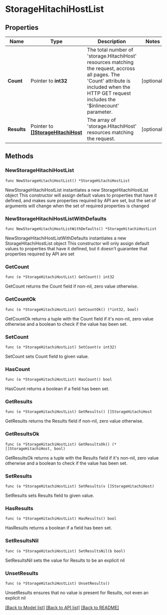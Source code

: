 # StorageHitachiHostList

## Properties

Name | Type | Description | Notes
------------ | ------------- | ------------- | -------------
**Count** | Pointer to **int32** | The total number of &#39;storage.HitachiHost&#39; resources matching the request, accross all pages. The &#39;Count&#39; attribute is included when the HTTP GET request includes the &#39;$inlinecount&#39; parameter. | [optional] 
**Results** | Pointer to [**[]StorageHitachiHost**](StorageHitachiHost.md) | The array of &#39;storage.HitachiHost&#39; resources matching the request. | [optional] 

## Methods

### NewStorageHitachiHostList

`func NewStorageHitachiHostList() *StorageHitachiHostList`

NewStorageHitachiHostList instantiates a new StorageHitachiHostList object
This constructor will assign default values to properties that have it defined,
and makes sure properties required by API are set, but the set of arguments
will change when the set of required properties is changed

### NewStorageHitachiHostListWithDefaults

`func NewStorageHitachiHostListWithDefaults() *StorageHitachiHostList`

NewStorageHitachiHostListWithDefaults instantiates a new StorageHitachiHostList object
This constructor will only assign default values to properties that have it defined,
but it doesn't guarantee that properties required by API are set

### GetCount

`func (o *StorageHitachiHostList) GetCount() int32`

GetCount returns the Count field if non-nil, zero value otherwise.

### GetCountOk

`func (o *StorageHitachiHostList) GetCountOk() (*int32, bool)`

GetCountOk returns a tuple with the Count field if it's non-nil, zero value otherwise
and a boolean to check if the value has been set.

### SetCount

`func (o *StorageHitachiHostList) SetCount(v int32)`

SetCount sets Count field to given value.

### HasCount

`func (o *StorageHitachiHostList) HasCount() bool`

HasCount returns a boolean if a field has been set.

### GetResults

`func (o *StorageHitachiHostList) GetResults() []StorageHitachiHost`

GetResults returns the Results field if non-nil, zero value otherwise.

### GetResultsOk

`func (o *StorageHitachiHostList) GetResultsOk() (*[]StorageHitachiHost, bool)`

GetResultsOk returns a tuple with the Results field if it's non-nil, zero value otherwise
and a boolean to check if the value has been set.

### SetResults

`func (o *StorageHitachiHostList) SetResults(v []StorageHitachiHost)`

SetResults sets Results field to given value.

### HasResults

`func (o *StorageHitachiHostList) HasResults() bool`

HasResults returns a boolean if a field has been set.

### SetResultsNil

`func (o *StorageHitachiHostList) SetResultsNil(b bool)`

 SetResultsNil sets the value for Results to be an explicit nil

### UnsetResults
`func (o *StorageHitachiHostList) UnsetResults()`

UnsetResults ensures that no value is present for Results, not even an explicit nil

[[Back to Model list]](../README.md#documentation-for-models) [[Back to API list]](../README.md#documentation-for-api-endpoints) [[Back to README]](../README.md)


